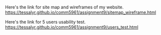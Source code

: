 Here's the link for site map and wireframes of my website.
https://tessalyr.github.io/comm5961/assignment9/sitemap_wireframe.html

Here's the link for 5 users usability test.
https://tessalyr.github.io/comm5961/assignment9/users_test.html

